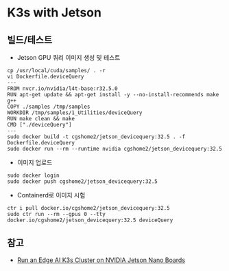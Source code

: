
# K3s with Jetson

## 빌드/테스트
- Jetson GPU 쿼리 이미지 생성 및 테스트
```
cp /usr/local/cuda/samples/ . -r
vi Dockerfile.deviceQuery
---
FROM nvcr.io/nvidia/l4t-base:r32.5.0
RUN apt-get update && apt-get install -y --no-install-recommends make g++
COPY ./samples /tmp/samples
WORKDIR /tmp/samples/1_Utilities/deviceQuery
RUN make clean && make
CMD ["./deviceQuery"]
---
sudo docker build -t cgshome2/jetson_devicequery:32.5 . -f  Dockerfile.deviceQuery
sudo docker run --rm --runtime nvidia cgshome2/jetson_devicequery:32.5
```
- 이미지 업로드
```
sudo docker login
sudo docker push cgshome2/jetson_devicequery:32.5
```
- Containerd로 이미지 시험
```
ctr i pull docker.io/cgshome2/jetson_devicequery:32.5
sudo ctr run --rm --gpus 0 --tty  docker.io/cgshome2/jetson_devicequery:32.5 deviceQuery
```

## 참고
- [Run an Edge AI K3s Cluster on NVIDIA Jetson Nano Boards](https://www.suse.com/c/running-edge-artificial-intelligence-k3s-cluster-with-nvidia-jetson-nano-boards-src/)
